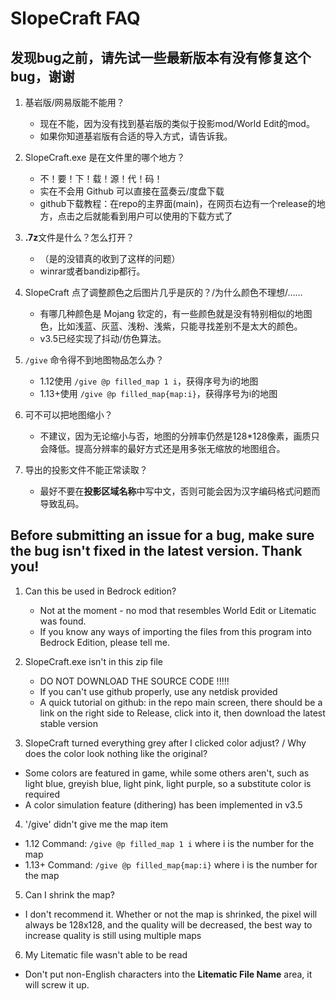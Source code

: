 # SlopeCraft FAQ

## 发现bug之前，请先试一些最新版本有没有修复这个bug，谢谢

1. 基岩版/网易版能不能用？
   - 现在不能，因为没有找到基岩版的类似于投影mod/World Edit的mod。
   - 如果你知道基岩版有合适的导入方式，请告诉我。

2. SlopeCraft.exe 是在文件里的哪个地方？
   - 不！要！下！载！源！代！码！
   - 实在不会用 Github 可以直接在蓝奏云/度盘下载
   - github下载教程：在repo的主界面(main)，在网页右边有一个release的地方，点击之后就能看到用户可以使用的下载方式了

3. **.7z**文件是什么？怎么打开？
   - （是的没错真的收到了这样的问题）
   - winrar或者bandizip都行。

4. SlopeCraft 点了调整颜色之后图片几乎是灰的？/为什么颜色不理想/……
   - 有哪几种颜色是 Mojang 钦定的，有一些颜色就是没有特别相似的地图色，比如浅蓝、灰蓝、浅粉、浅紫，只能寻找差别不是太大的颜色。
   - v3.5已经实现了抖动/仿色算法。

5. `/give` 命令得不到地图物品怎么办？
   - 1.12使用 `/give @p filled_map 1 i`，获得序号为i的地图
   - 1.13+使用 `/give @p filled_map{map:i}`，获得序号为i的地图

6. 可不可以把地图缩小？
   - 不建议，因为无论缩小与否，地图的分辨率仍然是128*128像素，画质只会降低。提高分辨率的最好方式还是用多张无缩放的地图组合。

7. 导出的投影文件不能正常读取？
   - 最好不要在**投影区域名称**中写中文，否则可能会因为汉字编码格式问题而导致乱码。

## Before submitting an issue for a bug, make sure the bug isn't fixed in the latest version. Thank you!

1. Can this be used in Bedrock edition?
   - Not at the moment - no mod that resembles World Edit or Litematic was found.
   - If you know any ways of importing the files from this program into Bedrock Edition, please tell me.

2. SlopeCraft.exe isn't in this zip file
   - DO NOT DOWNLOAD THE SOURCE CODE !!!!!
   - If you can't use github properly, use any netdisk provided
   - A quick tutorial on github: in the repo main screen, there should be a link on the right side to Release, click into it, then download the latest stable version

4. SlopeCraft turned everything grey after I clicked color adjust? / Why does the color look nothing like the original?
 - Some colors are featured in game, while some others aren't, such as light blue, greyish blue, light pink, light purple, so a substitute color is required
 - A color simulation feature (dithering) has been implemented in v3.5

4. '/give' didn't give me the map item
 - 1.12 Command: `/give @p filled_map 1 i` where i is the number for the map
 - 1.13+ Command: `/give @p filled_map{map:i}` where i is the number for the map

5. Can I shrink the map? 
 - I don't recommend it. Whether or not the map is shrinked, the pixel will always be 128x128, and the quality will be decreased, the best way to increase quality is still using multiple maps

6. My Litematic file wasn't able to be read
 - Don't put non-English characters into the **Litematic File Name** area, it will screw it up.
